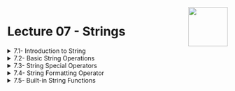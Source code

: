 <img align="right" width="90" height="90" src="https://github.com/cs-MohamedAyman/Computer-Science-Textbooks/blob/master/logos/python.jpg">

# Lecture 07 - Strings

<details>
	<summary>7.1- Introduction to String</summary>

</details>

<details>
	<summary>7.2- Basic String Operations</summary>

</details>

<details>
	<summary>7.3- String Special Operators</summary>

</details>

<details>
	<summary>7.4- String Formatting Operator</summary>

</details>

<details>
	<summary>7.5- Built-in String Functions</summary>

</details>

